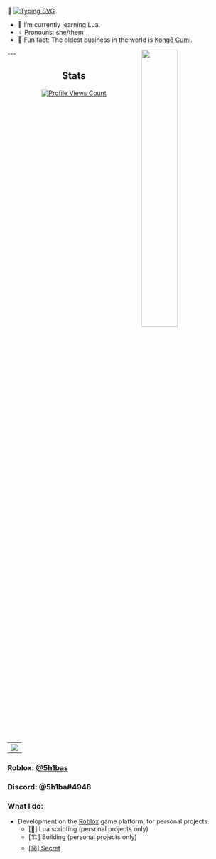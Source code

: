 🖖 [![Typing SVG](https://readme-typing-svg.herokuapp.com?font=Fira+Code&pause=1000&color=d1eadf&width=435&lines=Hi%2C+I'm+Shibamata)](https://git.io/typing-svg)

- 📑 I’m currently learning Lua.
- ♀️ Pronouns: she/them
- 💮 Fun fact: The oldest business in the world is [Kongō Gumi](https://en.wikipedia.org/wiki/Kong%C5%8D_Gumi).

<a>
  <img width="40%" src="https://lanyard-profile-readme.vercel.app/api/635220798956765184?hideTimestamp=true&idleMessage=AFK%20%20at%20the%20moment...&hideDiscrim=true" align="right" />
</a>
---

<h2 align="center">Stats</h2>
<a href="https://github.com/LiveFireExercise">
  <p align="center">
    <img src="https://komarev.com/ghpvc/?username=5h1b" alt="Profile Views Count">
  </p>
</a>

<p align="center">
<table>
  <tr>
    <td align="center" style="padding=0;width=100%;">
      <img src="https://github-readme-stats.vercel.app/api/?username=5h1b&title_color=d1eadf&text_color=d1eadf&show_icons=true&bg_color=00000000&hide_border=true&icon_color=d1eadf&hide_title=false&count_private=true&hide=stars" />
    </td>
  </tr>
</table>
</p>


### **Roblox:** [@5h1bas](https://www.roblox.com/users/786970300/profile)
### **Discord:** @5h1ba#4948

### What I do:
- Development on the [Roblox](https://www.roblox.com) game platform, for personal projects.
  - [📑] Lua scripting (personal projects only)
  - [🏗️] Building (personal projects only)
  - [[㊙️] Secret](https://www.youtube.com/watch?v=J9Tb5aNoo-I)
